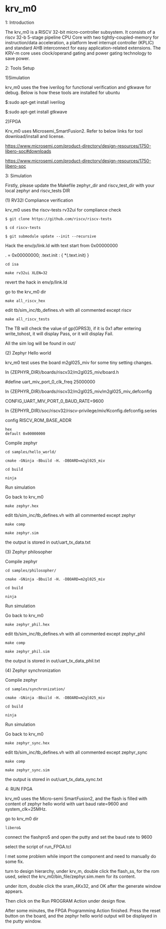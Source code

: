 # krv_m0

1: Introduction

The krv_m0 is a RISCV 32-bit micro-controller subsystem. It consists of a riscv 32-b 5-stage pipeline CPU Core with two tightly-coupled-memory for instruction/data acceleration, a platform level interrupt controller (KPLIC) and standard AHB interconnect for easy application-related extensions. The KRV-m core uses clock/operand gating and power gating technology to save power.


2: Tools Setup

1)Simulation

krv_m0 uses the free iverilog for functional verification and gtkwave for debug. Below is how these tools are installed for ubuntu

$:sudo apt-get install iverilog

$:sudo apt-get install gtkwave

2)FPGA

Krv_m0 uses Microsemi_SmartFusion2. Refer to below links for tool download/install and license. 

 https://www.microsemi.com/product-directory/design-resources/1750-libero-soc#downloads
 
 https://www.microsemi.com/product-directory/design-resources/1750-libero-soc


3: Simulation

Firstly, please update the Makefile zephyr_dir and riscv_test_dir with your local zephyr and riscv_tests DIR

(1) RV32I Compliance verification

krv_m0 uses the riscv-tests rv32ui for compliance check

	$ git clone https://github.com/riscv/riscv-tests
	
	$ cd riscv-tests
	
	$ git submodule update --init --recursive

Hack the env/p/link.ld with text start from 0x00000000

  . = 0x00000000;
  .text.init : { *(.text.init) }
  
	cd isa
	
	make rv32ui XLEN=32

revert the hack in env/p/link.ld

go to the krv_m0 dir

	make all_riscv_hex

edit tb/sim_inc/tb_defines.vh with all commented except riscv

	make all_riscv_tests

The TB will check the value of gp(GPRS3), if it is 0x1 after entering write_tohost, it will display Pass, or it will display Fail.

All the sim log will be found in out/



(2) Zephyr Hello world

krv_m0 test uses the board m2gl025_miv for some tiny setting changes.

In {ZEPHYR_DIR}/boards/riscv32/m2gl025_miv/board.h 

#define uart_miv_port_0_clk_freq    25000000

In {ZEPHYR_DIR}/boards/riscv32/m2gl025_miv/m2gl025_miv_defconfig

CONFIG_UART_MIV_PORT_0_BAUD_RATE=9600

In {ZEPHYR_DIR}/soc/riscv32/riscv-privilege/miv/Kconfig.defconfig.series

config RISCV_ROM_BASE_ADDR

	hex
	default 0x00000000

Compile zephyr

	cd samples/hello_world/

	cmake -GNinja -Bbuild -H. -DBOARD=m2gl025_miv

	cd build

	ninja

Run simulation

Go back to krv_m0

	make zephyr.hex

edit tb/sim_inc/tb_defines.vh with all commented except zephyr 

	make comp

	make zephyr.sim

the output is stored in out/uart_tx_data.txt


(3) Zephyr philosopher

Compile zephyr

	cd samples/philosopher/
	
	cmake -GNinja -Bbuild -H. -DBOARD=m2gl025_miv
	
	cd build
	
	ninja

Run simulation

Go back to krv_m0

	make zephyr_phil.hex

edit tb/sim_inc/tb_defines.vh with all commented except zephyr_phil

	make comp

	make zephyr_phil.sim

the output is stored in out/uart_tx_data_phil.txt

(4) Zephyr synchronization

Compile zephyr

	cd samples/synchronization/
	
	cmake -GNinja -Bbuild -H. -DBOARD=m2gl025_miv
	
	cd build
	
	ninja

Run simulation

Go back to krv_m0

	make zephyr_sync.hex

edit tb/sim_inc/tb_defines.vh with all commented except zephyr_sync

	make comp
	
	make zephyr_sync.sim

the output is stored in out/uart_tx_data_sync.txt

4: RUN FPGA

krv_m0 uses the Micro-semi SmartFusion2, and the flash is filled with content of zephyr hello world with uart baud rate=9600 and system_clk=25MHz.


go to krv_m0 dir

	libero&

connect the flashpro5 and open the putty and set the baud rate to 9600

select the script of run_FPGA.tcl


I met some problem while import the component and need to manually do some fix.

turn to design hierarchy, under krv_m, double click the flash_ss, for the rom used, select the krv_m0/bin_file/zephyr.sim.mem for its content.

 under itcm, double click the sram_4Kx32, and OK after the generate window appears.

Then click on the Run PROGRAM Action under design flow.

After some minutes, the FPGA Programming Action finished. Press the reset button on the board, and the zephyr hello world output will be displayed in the putty window.


